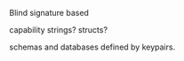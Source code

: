 Blind signature based 

capability strings? structs?

schemas and databases defined by keypairs.



